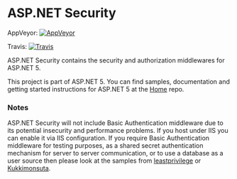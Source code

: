 ASP.NET Security
========

AppVeyor: [![AppVeyor](https://ci.appveyor.com/api/projects/status/fujhh8n956v5ohfd/branch/dev?svg=true)](https://ci.appveyor.com/project/aspnetci/Security/branch/dev)

Travis:   [![Travis](https://travis-ci.org/aspnet/Security.svg?branch=dev)](https://travis-ci.org/aspnet/Security)

ASP.NET Security contains the security and authorization middlewares for ASP.NET 5.

This project is part of ASP.NET 5. You can find samples, documentation and getting started instructions for ASP.NET 5 at the [Home](https://github.com/aspnet/home) repo.

### Notes

ASP.NET Security will not include Basic Authentication middleware due to its potential insecurity and performance problems. If you host under IIS you can enable it via IIS configuration. If you require Basic Authentication middleware for testing purposes, as a shared secret authentication mechanism for server to server communication, or to use a database as a user source then please look at the samples from [leastprivilege](https://github.com/leastprivilege/BasicAuthentication.AspNet5) or [Kukkimonsuta](https://github.com/Kukkimonsuta/Odachi/tree/master/src/Odachi.AspNetCore.Authentication.Basic).
